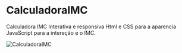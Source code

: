 # CalculadoraIMC
Calculadora IMC Interativa e responsiva
Html e CSS para a aparencia JavaScript para a intereção e o IMC.

![CalculadoraIMC](https://user-images.githubusercontent.com/99082785/154359637-c26de13d-8016-4db9-bd8c-d6e01a624bcc.jpg)
